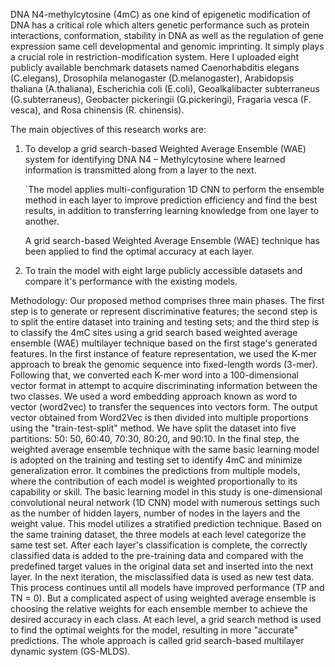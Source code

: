 DNA N4-methylcytosine (4mC) as one kind of epigenetic modification of DNA has a critical role which alters genetic performance such as protein interactions, conformation, stability in DNA as well as the regulation of gene expression same cell developmental and genomic imprinting. It simply plays a crucial role in restriction-modification system. Here I uploaded eight publicly available benchmark datasets named Caenorhabditis elegans (C.elegans), Drosophila melanogaster (D.melanogaster), Arabidopsis thaliana (A.thaliana), Escherichia coli (E.coli), Geoalkalibacter subterraneus (G.subterraneus), Geobacter pickeringii (G.pickeringi), Fragaria vesca (F. vesca), and Rosa chinensis (R. chinensis).

The main objectives of this research works are:

1. To develop a grid search-based Weighted Average Ensemble (WAE) system for identifying DNA N4 – Methylcytosine where learned information is transmitted along from a layer to the next.

    `The model applies multi-configuration 1D CNN to perform the ensemble method in each layer to improve prediction efficiency and find the best results, in addition       to transferring learning knowledge from one layer to another.

     A grid search-based Weighted Average Ensemble (WAE) technique has been applied to find the optimal accuracy at each layer.

2. To train the model with eight large publicly accessible datasets and compare it's performance with the existing models.

Methodology: Our proposed method comprises three main phases. The first step is to generate or represent discriminative features; the second step is to split the entire dataset into training and testing sets; and the third step is to classify the 4mC sites using a grid search based weighted average ensemble (WAE) multilayer technique based on the first stage's generated features. In the first instance of feature representation, we used the K-mer approach to break the genomic sequence into fixed-length words (3-mer). Following that, we converted each K-mer word into a 100-dimensional vector format in attempt to acquire discriminating information between the two classes. We used a word embedding approach known as word to vector (word2vec) to transfer the sequences into vectors form. The output vector obtained from Word2Vec is then divided into multiple proportions using the "train-test-split" method. We have split the dataset into five partitions: 50: 50, 60:40, 70:30, 80:20, and 90:10. In the final step, the weighted average ensemble technique with the same basic learning model is adopted on the training and testing set to identify 4mC and minimize generalization error. It combines the predictions from multiple models, where the contribution of each model is weighted proportionally to its capability or skill. The basic learning model in this study is one-dimensional convolutional neural network (1D CNN) model with numerous settings such as the number of hidden layers, number of nodes in the layers and the weight value. This model utilizes a stratified prediction technique. Based on the same training dataset, the three models at each level categorize the same test set. After each layer's classification is complete, the correctly classified data is added to the pre-training data and compared with the predefined target values in the original data set and inserted into the next layer. In the next iteration, the misclassified data is used as new test data. This process continues until all models have improved performance (TP and TN = 0). But a complicated aspect of using weighted average ensemble is choosing the relative weights for each ensemble member to achieve the desired accuracy in each class. At each level, a grid search method is used to find the optimal weights for the model, resulting in more "accurate" predictions. The whole approach is called grid search-based multilayer dynamic system (GS-MLDS).


